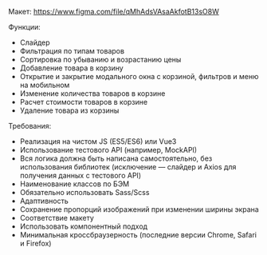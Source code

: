 Макет: https://www.figma.com/file/qMhAdsVAsaAkfotB13sO8W

Функции:
- Слайдер
- Фильтрация по типам товаров
- Сортировка по убыванию и возрастанию цены
- Добавление товара в корзину
- Открытие и закрытие модального окна с корзиной, фильтров и меню на мобильном
- Изменение количества товаров в корзине
- Расчет стоимости товаров в корзине
- Удаление товара из корзины

Требования:
- Реализация на чистом JS (ES5/ES6) или Vue3
- Использование тестового API (например, MockAPI)
- Вся логика должна быть написана самостоятельно, без использования библиотек (исключение — слайдер и Axios для получения данных с тестового API)
- Наименование классов по БЭМ
- Обязательно использовать Sass/Scss
- Адаптивность
- Сохранение пропорций изображений при изменении ширины экрана
- Соответствие макету
- Использовать компонентный подход
- Минимальная кроссбраузерность (последние версии Chrome, Safari и Firefox)
